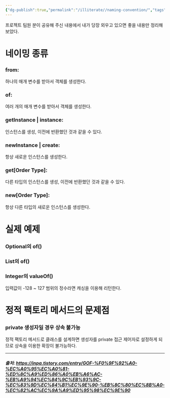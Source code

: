 ```yaml
---
{"dg-publish":true,"permalink":"/illiterate//naming-convention/","tags":["convention","staticFactoryMethod"],"noteIcon":"","created":"2025-02-16T15:49:00","updated":"2025-02-16T15:58:48+09:00"}
---
```


프로젝트 팀원 분이 공유해 주신 내용에서 내가 당장 외우고 있으면 좋을 내용만 정리해보았다.

# 네이밍 종류

### from:
하나의 매개 변수를 받아서 객체를 생성한다.

### of:
여러 개의 매개 변수를 받아서 객체를 생성한다.

### getInstance | instance:
인스턴스를 생성, 이전에 반환했던 것과 같을 수 있다.

### newInstance | create:
항상 새로운 인스턴스를 생성한다.

### get\[Order Type]:
다른 타입의 인스턴스를 생성, 이전에 반환했던 것과 같을 수 있다.

### new\[Order Type]:
항상 다른 타입의 새로운 인스턴스를 생성한다.

# 실제 예제

### Optional의 of()

### List의 of()

### Integer의 valueOf()

입력값이 -128 ~ 127 범위의 정수라면 캐싱을 이용해 리턴한다.

# 정적 팩토리 메서드의 문제점

### private 생성자일 경우 상속 불가능
정적 팩토리 메서드로 클래스를 설계하면 생성자를 private 접근 제어자로 설정하게 되므로 상속을 이용한 확장이 불가능하다.

---
##### 출처: https://inpa.tistory.com/entry/GOF-%F0%9F%92%A0-%EC%A0%95%EC%A0%81-%ED%8C%A9%ED%86%A0%EB%A6%AC-%EB%A9%94%EC%84%9C%EB%93%9C-%EC%83%9D%EC%84%B1%EC%9E%90-%EB%8C%80%EC%8B%A0-%EC%82%AC%EC%9A%A9%ED%95%98%EC%9E%90